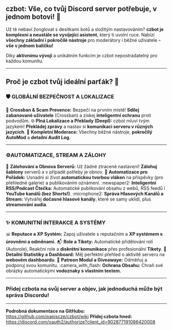 
## czbot: Vše, co tvůj Discord server potřebuje, v jednom botovi! :rocket:

Už tě nebaví žonglovat s desítkami botů a složitým nastavováním? **czbot je komplexní a neustále se vyvíjející asistent**, který ti uvolní ruce. Nabízí **všechny základní i pokročilé nástroje** pro moderátory i běžné uživatele – **vše v jednom balíčku!**

Díky **aktivnímu vývoji** a unikátním funkcím je czbot nepostradatelný pro každou komunitu.
***
## Proč je czbot tvůj ideální parťák? :gem:

### :shield: **GLOBÁLNÍ BEZPEČNOST A LOKALIZACE**
:key: **Crossban & Scam Prevence:** Bezpečí na prvním místě! **Sdílej zabanované uživatele** (Crossban) a získej **inteligentní ochranu** proti podvodům.
:globe_with_meridians: **Plná Lokalizace a Překlady (Deepl):** czbot mluví tvým jazykem! **Překládej zprávy** a nastav si **komunikaci serveru v různých jazycích**.
:closed_lock_with_key: **Kompletní Moderace:** Všechny běžné nástroje, **pokročilý AutoMod** a **detailní Audit Log.**

---
### :gear:**AUTOMATIZACE, STREAM A ZÁLOHY**

:floppy_disk: **Zálohování a Obnova Serverů:** Už žádné ztracené nastavení! **Zálohuj šablony** serverů a v případě potřeby je obnov.
:robot: **Automatizace pro Pořádek:** Usnadni si život **automatickou tvorbou vláken** na příspěvky (pro přehledné galerie) a publikováním oznámení.
:newspaper2: **Inteligentní RSS/Podcast Čtečka:** Automatické publikování obsahu z webů, RSS feedů i **YouTube kanálů (bez Shorts!)**.
:microphone2: **Správa Hlasových Kanálů a Stream:** Vytvářej **dočasné hlasové kanály**, které se samy uklidí, plus **streamování audia**.

---
### :sparkles: **KOMUNITNÍ INTERAKCE A SYSTÉMY**

:bar_chart: **Reputace a XP Systém:** Zapoj uživatele s reputačním a **XP systémem s úrovněmi a odměnami.**
:mailbox_with_mail: **Role a Tikety:** Automatické přidělování rolí (Autorole), Reakční role a **diskrétní komunikace** přes profesionální **Tikety**.
:abacus: **Detailní Statistiky a Dashboard:** Měj perfektní přehled o aktivitě serveru na **webovém dashboardu**.
:gift: **Patreon Modul a Giveawaye:** Odměňuj a podporuj svou komunitu.
:camera_with_flash: **Ochrana Obsahu:** Chraň své obrázky automatickými **vodoznaky s vlastním textem.**

***
### Přidej czbota na svůj server a objev, jak jednoduchá může být správa Discordu!
---
**Podrobná dokumentace na GitHubu:** https://github.com/papiscze/czbot/wiki
**Přidej czbota hned:** https://discord.com/oauth2/authorize?client_id=902877191086420008
